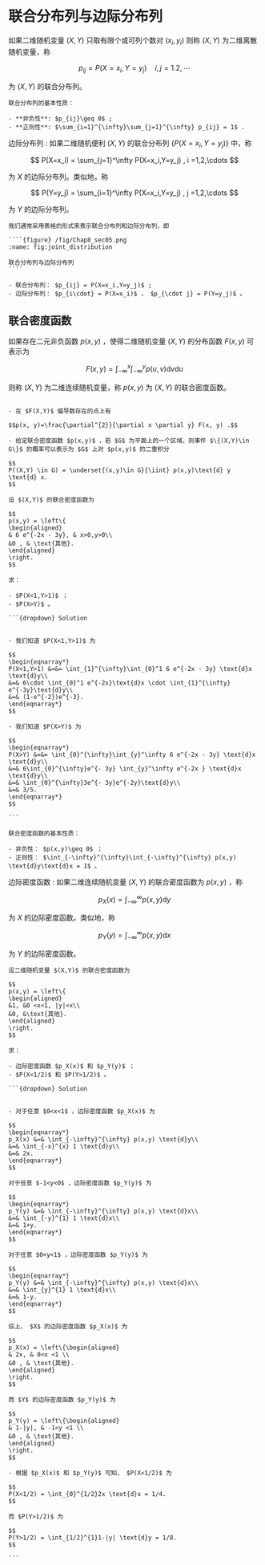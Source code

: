 # 联合分布列与边际分布列

如果二维随机变量 $(X,Y)$ 只取有限个或可列个数对 $\left(x_{i}, y_{i}\right)$ 
则称 $(X,Y)$ 为二维离散随机变量，称

$$p_{i j}=P\left(X=x_{i}, Y=y_{j}\right) \quad i, j=1.2, \cdots$$

为 $(X,Y)$ 的联合分布列。

`````{prf:property}
联合分布列的基本性质：

- **非负性**: $p_{ij}\geq 0$ ;
- **正则性**: $\sum_{i=1}^{\infty}\sum_{j=1}^{\infty} p_{ij} = 1$ .

`````

边际分布列
: 
如果二维随机便利 $(X,Y)$ 的联合分布列 $\{P(X=x_i,Y=y_j)\}$ 中，称

$$
P(X=x_i) = \sum_{j=1}^\infty P(X=x_i,Y=y_j) , i =1,2,\cdots
$$

为 $X$ 的边际分布列。类似地，称

$$
P(Y=y_j) = \sum_{i=1}^\infty P(X=x_i,Y=y_j) , j =1,2,\cdots
$$

为 $Y$ 的边际分布列。

``````{admonition} Remark
我们通常采用表格的形式来表示联合分布列和边际分布列，即

````{figure} /fig/Chap8_sec05.png
:name: fig:joint_distribution

联合分布列与边际分布列
````

- 联合分布列： $p_{ij} = P(X=x_i,Y=y_j)$ ;
- 边际分布列： $p_{i\cdot} = P(X=x_i)$ ， $p_{\cdot j} = P(Y=y_j)$ 。

``````

## 联合密度函数

如果存在二元非负函数 $p(x,y)$ ，使得二维随机变量 $(X,Y)$ 的分布函数 $F(x,y)$ 可表示为

$$F(x, y)=\int_{-\infty}^{x} \int_{-\infty}^{y} p(u, v) \text{d} v \text{d} u$$

则称 $(X,Y)$ 为二维连续随机变量，称 $p(x,y)$ 为 $(X,Y)$ 的联合密度函数。

```{admonition} Remark

- 在 $F(X,Y)$ 偏导数存在的点上有

$$p(x, y)=\frac{\partial^{2}}{\partial x \partial y} F(x, y) .$$

- 给定联合密度函数 $p(x,y)$ ，若 $G$ 为平面上的一个区域，则事件 $\{(X,Y)\in G\}$ 的概率可以表示为 $G$ 上对 $p(x,y)$ 的二重积分

$$
P((X,Y) \in G) = \underset{(x,y)\in G}{\iint} p(x,y)\text{d} y \text{d} x.
$$

```

`````{prf:example}
设 $(X,Y)$ 的联合密度函数为

$$
p(x,y) = \left\{
\begin{aligned}
& 6 e^{-2x - 3y}, & x>0,y>0\\
&0 , & \text{其他}.
\end{aligned}
\right.
$$

求：

- $P(X<1,Y>1)$ ；
- $P(X>Y)$ 。

```{dropdown} Solution


- 我们知道 $P(X<1,Y>1)$ 为

$$
\begin{eqnarray*}
P(X<1,Y>1) &=&= \int_{1}^{\infty}\int_{0}^1 6 e^{-2x - 3y} \text{d}x \text{d}y\\
&=& 6\cdot \int_{0}^1 e^{-2x}\text{d}x \cdot \int_{1}^{\infty} e^{-3y}\text{d}y\\
&=& (1-e^{-2})e^{-3}.
\end{eqnarray*}
$$

- 我们知道 $P(X>Y)$ 为

$$
\begin{eqnarray*}
P(X>Y) &=&= \int_{0}^{\infty}\int_{y}^\infty 6 e^{-2x - 3y} \text{d}x \text{d}y\\
&=& 6\int_{0}^{\infty}e^{- 3y} \int_{y}^\infty e^{-2x } \text{d}x \text{d}y\\
&=& \int_{0}^{\infty}3e^{- 3y}e^{-2y}\text{d}y\\
&=& 3/5.
\end{eqnarray*}
$$

```
`````

`````{prf:property}
联合密度函数的基本性质：

- 非负性： $p(x,y)\geq 0$ ；
- 正则性： $\int_{-\infty}^{\infty}\int_{-\infty}^{\infty} p(x,y) \text{d}y\text{d}x = 1$ 。

`````

边际密度函数
: 
如果二维连续随机变量 $(X,Y)$ 的联合密度函数为 $p(x,y)$ ，称

$$p_X(x) = \int_{-\infty}^{\infty} p(x,y) \text{d}y$$

为 $X$ 的边际密度函数。类似地，称

$$p_Y(y) = \int_{-\infty}^{\infty} p(x,y) \text{d}x$$

为 $Y$ 的边际密度函数。

`````{prf:example}
设二维随机变量 $(X,Y)$ 的联合密度函数为

$$
p(x,y) = \left\{
\begin{aligned}
&1, &0 <x<1, |y|<x\\
&0, &\text{其他}.
\end{aligned}
\right.
$$

求：

- 边际密度函数 $p_X(x)$ 和 $p_Y(y)$ ；
- $P(X<1/2)$ 和 $P(Y>1/2)$ 。

```{dropdown} Solution


- 对于任意 $0<x<1$ ，边际密度函数 $p_X(x)$ 为

$$
\begin{eqnarray*}
p_X(x) &=& \int_{-\infty}^{\infty} p(x,y) \text{d}y\\
&=& \int_{-x}^{x} 1 \text{d}y\\
&=& 2x.
\end{eqnarray*}
$$

对于任意 $-1<y<0$ ，边际密度函数 $p_Y(y)$ 为

$$
\begin{eqnarray*}
p_Y(y) &=& \int_{-\infty}^{\infty} p(x,y) \text{d}x\\
&=& \int_{-y}^{1} 1 \text{d}x\\
&=& 1+y.
\end{eqnarray*}
$$

对于任意 $0<y<1$ ，边际密度函数 $p_Y(y)$ 为

$$
\begin{eqnarray*}
p_Y(y) &=& \int_{-\infty}^{\infty} p(x,y) \text{d}x\\
&=& \int_{y}^{1} 1 \text{d}x\\
&=& 1-y.
\end{eqnarray*}
$$

综上， $X$ 的边际密度函数 $p_X(x)$ 为

$$
p_X(x) = \left\{\begin{aligned}
& 2x, & 0<x <1 \\
&0 , & \text{其他}.
\end{aligned}
\right.
$$

而 $Y$ 的边际密度函数 $p_Y(y)$ 为

$$
p_Y(y) = \left\{\begin{aligned}
& 1-|y|, & -1<y <1 \\
&0 , & \text{其他}.
\end{aligned}
\right.
$$

- 根据 $p_X(x)$ 和 $p_Y(y)$ 可知， $P(X<1/2)$ 为

$$
P(X<1/2) = \int_{0}^{1/2}2x \text{d}x = 1/4.
$$

而 $P(Y>1/2)$ 为

$$
P(Y>1/2) = \int_{1/2}^{1}1-|y| \text{d}y = 1/8.
$$

```
`````